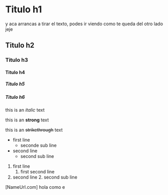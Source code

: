 <!-- HEADINGS -->

# Titulo h1

y aca arrancas a tirar el texto, podes ir viendo como te queda del otro lado jeje 

## Titulo h2

### Titulo h3

#### Titulo h4

##### Titulo h5

##### Titulo h6

<!-- italic -->
this is an *italic* text

<!-- strong -->
this is an **strong** text

<!-- strikethrough -->
this is an ~~strikethrough~~ text

<!-- UL -->
* first line
    * seconde sub line
* second line
    * second sub line

<!-- IL -->
1. first line
    1. first second line
2. second line
    2. second sub line

<!-- URL/Links -->
[NameUrl.com]
 hola como e
